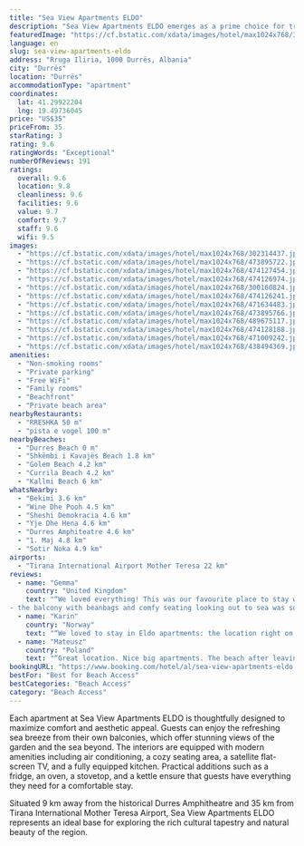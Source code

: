```yaml
---
title: "Sea View Apartments ELDO"
description: "Sea View Apartments ELDO emerges as a prime choice for travelers seeking a serene getaway in Durrës."
featuredImage: "https://cf.bstatic.com/xdata/images/hotel/max1024x768/302314437.jpg?k=c1eacea7e0ede04eadbe0b9dbb6411ddc3ee4bec5fac6b7910c0145fefea56e2&o=&hp=1"
language: en
slug: sea-view-apartments-eldo
address: "Rruga Iliria, 1000 Durrës, Albania"
city: "Durrës"
location: "Durrës"
accommodationType: "apartment"
coordinates:
  lat: 41.29922204
  lng: 19.49736045
price: "US$35"
priceFrom: 35
starRating: 3
rating: 9.6
ratingWords: "Exceptional"
numberOfReviews: 191
ratings:
  overall: 9.6
  location: 9.8
  cleanliness: 9.6
  facilities: 9.6
  value: 9.7
  comfort: 9.7
  staff: 9.6
  wifi: 9.5
images:
  - "https://cf.bstatic.com/xdata/images/hotel/max1024x768/302314437.jpg?k=c1eacea7e0ede04eadbe0b9dbb6411ddc3ee4bec5fac6b7910c0145fefea56e2&o=&hp=1"
  - "https://cf.bstatic.com/xdata/images/hotel/max1024x768/473895722.jpg?k=35d5651e5b011c896a9579366f42c3bafed8e1bdb2b0e687eeeceb252a62ba7c&o=&hp=1"
  - "https://cf.bstatic.com/xdata/images/hotel/max1024x768/474127454.jpg?k=0b3840b539ad356a61623697a854a1d5ad8f449808047354424a29eac141ec05&o=&hp=1"
  - "https://cf.bstatic.com/xdata/images/hotel/max1024x768/474126974.jpg?k=8267acc8983aae27284c482b35fa0e08024bd05eaac9aa4affdbde840cb6670e&o=&hp=1"
  - "https://cf.bstatic.com/xdata/images/hotel/max1024x768/300160824.jpg?k=bc773fa0f185417f0fe955778625a11d0eff759fc114af0efef073f1fe5c6e0b&o=&hp=1"
  - "https://cf.bstatic.com/xdata/images/hotel/max1024x768/474126241.jpg?k=689861e73009d572e67a535680ca381e681c9f29493f11d54e31495203221888&o=&hp=1"
  - "https://cf.bstatic.com/xdata/images/hotel/max1024x768/471634483.jpg?k=9743b078672fbadf781c5f36e1e89d7d6d6ea8451a7915053394e83589541f90&o=&hp=1"
  - "https://cf.bstatic.com/xdata/images/hotel/max1024x768/473895766.jpg?k=28545f0e43598a99474380c3c8ba2f910eb7f7281ff9358436e313e9667a9616&o=&hp=1"
  - "https://cf.bstatic.com/xdata/images/hotel/max1024x768/489675117.jpg?k=3d6f6777c929c1c751623a0a4bef475ea8dc0dd4b65ead8d66f9fff4e6b46c3b&o=&hp=1"
  - "https://cf.bstatic.com/xdata/images/hotel/max1024x768/474128188.jpg?k=7f7d1dd515937956191067cfc3e148eb5364af504e77fb7017e9d6a841643c3c&o=&hp=1"
  - "https://cf.bstatic.com/xdata/images/hotel/max1024x768/471009242.jpg?k=ca861103b6ae457e1b69588a3d7fdf8133fb82b9e7771a8ba1559c60b7621904&o=&hp=1"
  - "https://cf.bstatic.com/xdata/images/hotel/max1024x768/438494369.jpg?k=a39b1316734671f11c89cd137e8eb5259602346a63ba3d5a23718006a7732a52&o=&hp=1"
amenities:
  - "Non-smoking rooms"
  - "Private parking"
  - "Free WiFi"
  - "Family rooms"
  - "Beachfront"
  - "Private beach area"
nearbyRestaurants:
  - "RRESHKA 50 m"
  - "pista e vogel 100 m"
nearbyBeaches:
  - "Durres Beach 0 m"
  - "Shkëmbi i Kavajës Beach 1.8 km"
  - "Golem Beach 4.2 km"
  - "Currila Beach 4.2 km"
  - "Kallmi Beach 6 km"
whatsNearby:
  - "Bekimi 3.6 km"
  - "Wine Dhe Pooh 4.5 km"
  - "Sheshi Demokracia 4.6 km"
  - "Yje Dhe Hena 4.6 km"
  - "Durres Amphiteatre 4.6 km"
  - "1. Maj 4.8 km"
  - "Sotir Noka 4.9 km"
airports:
  - "Tirana International Airport Mother Teresa 22 km"
reviews:
  - name: "Gemma"
    country: "United Kingdom"
    text: "“We loved everything! This was our favourite place to stay while we travelled around Albania. In particular, we loved - the bed was super comfy
- the balcony with beanbags and comfy seating looking out to sea was so relaxing - how clean it was -...”"
  - name: "Karin"
    country: "Norway"
    text: "“We loved to stay in Eldo apartments: the location right on the beach with free sunbeds and umbrellas, very comfortable beds, beautiful sunset from the balcony. Thank you 🙏”"
  - name: "Mateusz"
    country: "Poland"
    text: "“Great location. Nice big apartments. The beach after leaving the yard. Private sun loungers.”"
bookingURL: "https://www.booking.com/hotel/al/sea-view-apartments-eldo.en-gb.html?aid=8035640"
bestFor: "Best for Beach Access"
bestCategories: "Beach Access"
category: "Beach Access"
---
```


Each apartment at Sea View Apartments ELDO is thoughtfully designed to maximize comfort and aesthetic appeal. Guests can enjoy the refreshing sea breeze from their own balconies, which offer stunning views of the garden and the sea beyond. The interiors are equipped with modern amenities including air conditioning, a cozy seating area, a satellite flat-screen TV, and a fully equipped kitchen. Practical additions such as a fridge, an oven, a stovetop, and a kettle ensure that guests have everything they need for a comfortable stay.

Situated 9 km away from the historical Durres Amphitheatre and 35 km from Tirana International Mother Teresa Airport, Sea View Apartments ELDO represents an ideal base for exploring the rich cultural tapestry and natural beauty of the region.